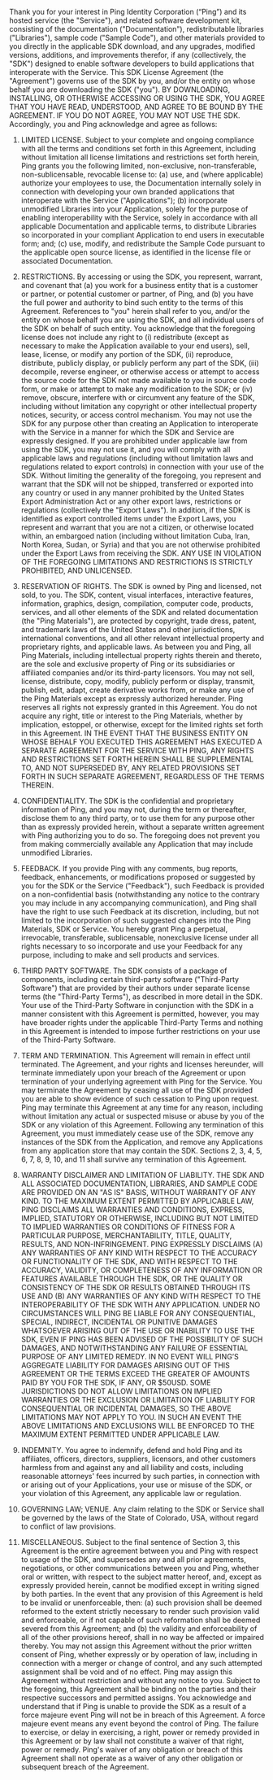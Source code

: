 Thank you for your interest in Ping Identity Corporation (“Ping”) and its hosted service (the "Service"), and related software development kit, consisting of the documentation ("Documentation"), redistributable libraries ("Libraries"), sample code ("Sample Code"), and other materials provided to you directly in the applicable SDK download, and any upgrades, modified versions, additions, and improvements therefor, if any (collectively, the "SDK") designed to enable software developers to build applications that interoperate with the Service. This SDK License Agreement (the "Agreement") governs use of the SDK by you, and/or the entity on whose behalf you are downloading the SDK ("you"). BY DOWNLOADING, INSTALLING, OR OTHERWISE ACCESSING OR USING THE SDK, YOU AGREE THAT YOU HAVE READ, UNDERSTOOD, AND AGREE TO BE BOUND BY THE AGREEMENT. IF YOU DO NOT AGREE, YOU MAY NOT USE THE SDK. Accordingly, you and Ping acknowledge and agree as follows:

1. LIMITED LICENSE. Subject to your complete and ongoing compliance with all the terms and conditions set forth in this Agreement, including without limitation all license limitations and restrictions set forth herein, Ping grants you the following limited, non-exclusive, non-transferable, non-sublicensable, revocable license to: (a) use, and (where applicable) authorize your employees to use, the Documentation internally solely in connection with developing your own branded applications that interoperate with the Service ("Applications"); (b) incorporate unmodified Libraries into your Application, solely for the purpose of enabling interoperability with the Service, solely in accordance with all applicable Documentation and applicable terms, to distribute Libraries so incorporated in your compliant Application to end users in executable form; and; (c) use, modify, and redistribute the Sample Code pursuant to the applicable open source license, as identified in the license file or associated Documentation.

2. RESTRICTIONS. By accessing or using the SDK, you represent, warrant, and covenant that (a) you work for a business entity that is a customer or partner, or potential customer or partner, of Ping, and (b) you have the full power and authority to bind such entity to the terms of this Agreement. References to "you" herein shall refer to you, and/or the entity on whose behalf you are using the SDK, and all individual users of the SDK on behalf of such entity. You acknowledge that the foregoing license does not include any right to (i) redistribute (except as necessary to make the Application available to your end users), sell, lease, license, or modify any portion of the SDK, (ii) reproduce, distribute, publicly display, or publicly perform any part of the SDK, (iii) decompile, reverse engineer, or otherwise access or attempt to access the source code for the SDK not made available to you in source code form, or make or attempt to make any modification to the SDK; or (iv) remove, obscure, interfere with or circumvent any feature of the SDK, including without limitation any copyright or other intellectual property notices, security, or access control mechanism. You may not use the SDK for any purpose other than creating an Application to interoperate with the Service in a manner for which the SDK and Service are expressly designed. If you are prohibited under applicable law from using the SDK, you may not use it, and you will comply with all applicable laws and regulations (including without limitation laws and regulations related to export controls) in connection with your use of the SDK. Without limiting the generality of the foregoing, you represent and warrant that the SDK will not be shipped, transferred or exported into any country or used in any manner prohibited by the United States Export Administration Act or any other export laws, restrictions or regulations (collectively the "Export Laws"). In addition, if the SDK is identified as export controlled items under the Export Laws, you represent and warrant that you are not a citizen, or otherwise located within, an embargoed nation (including without limitation Cuba, Iran, North Korea, Sudan, or Syria) and that you are not otherwise prohibited under the Export Laws from receiving the SDK. ANY USE IN VIOLATION OF THE FOREGOING LIMITATIONS AND RESTRICTIONS IS STRICTLY PROHIBITED, AND UNLICENSED.

3. RESERVATION OF RIGHTS. The SDK is owned by Ping and licensed, not sold, to you. The SDK, content, visual interfaces, interactive features, information, graphics, design, compilation, computer code, products, services, and all other elements of the SDK and related documentation (the "Ping Materials"), are protected by copyright, trade dress, patent, and trademark laws of the United States and other jurisdictions, international conventions, and all other relevant intellectual property and proprietary rights, and applicable laws. As between you and Ping, all Ping Materials, including intellectual property rights therein and thereto, are the sole and exclusive property of Ping or its subsidiaries or affiliated companies and/or its third-party licensors. You may not sell, license, distribute, copy, modify, publicly perform or display, transmit, publish, edit, adapt, create derivative works from, or make any use of the Ping Materials except as expressly authorized hereunder. Ping reserves all rights not expressly granted in this Agreement. You do not acquire any right, title or interest to the Ping Materials, whether by implication, estoppel, or otherwise, except for the limited rights set forth in this Agreement. IN THE EVENT THAT THE BUSINESS ENTITY ON WHOSE BEHALF YOU EXECUTED THIS AGREEMENT HAS EXECUTED A SEPARATE AGREEMENT FOR THE SERVICE WITH PING, ANY RIGHTS AND RESTRICTIONS SET FORTH HEREIN SHALL BE SUPPLEMENTAL TO, AND NOT SUPERSEDED BY, ANY RELATED PROVISIONS SET FORTH IN SUCH SEPARATE AGREEMENT, REGARDLESS OF THE TERMS THEREIN.

4. CONFIDENTIALITY. The SDK is the confidential and proprietary information of Ping, and you may not, during the term or thereafter, disclose them to any third party, or to use them for any purpose other than as expressly provided herein, without a separate written agreement with Ping authorizing you to do so. The foregoing does not prevent you from making commercially available any Application that may include unmodified Libraries.

5. FEEDBACK. If you provide Ping with any comments, bug reports, feedback, enhancements, or modifications proposed or suggested by you for the SDK or the Service ("Feedback"), such Feedback is provided on a non-confidential basis (notwithstanding any notice to the contrary you may include in any accompanying communication), and Ping shall have the right to use such Feedback at its discretion, including, but not limited to the incorporation of such suggested changes into the Ping Materials, SDK or Service. You hereby grant Ping a perpetual, irrevocable, transferable, sublicensable, nonexclusive license under all rights necessary to so incorporate and use your Feedback for any purpose, including to make and sell products and services.

6. THIRD PARTY SOFTWARE. The SDK consists of a package of components, including certain third-party software ("Third-Party Software") that are provided by their authors under separate license terms (the "Third-Party Terms"), as described in more detail in the SDK. Your use of the Third-Party Software in conjunction with the SDK in a manner consistent with this Agreement is permitted, however, you may have broader rights under the applicable Third-Party Terms and nothing in this Agreement is intended to impose further restrictions on your use of the Third-Party Software.

7. TERM AND TERMINATION. This Agreement will remain in effect until terminated. The Agreement, and your rights and licenses hereunder, will terminate immediately upon your breach of the Agreement or upon termination of your underlying agreement with Ping for the Service. You may terminate the Agreement by ceasing all use of the SDK provided you are able to show evidence of such cessation to Ping upon request. Ping may terminate this Agreement at any time for any reason, including without limitation any actual or suspected misuse or abuse by you of the SDK or any violation of this Agreement. Following any termination of this Agreement, you must immediately cease use of the SDK, remove any instances of the SDK from the Application, and remove any Applications from any application store that may contain the SDK. Sections 2, 3, 4, 5, 6, 7, 8, 9, 10, and 11 shall survive any termination of this Agreement.

8. WARRANTY DISCLAIMER AND LIMITATION OF LIABILITY. THE SDK AND ALL ASSOCIATED DOCUMENTATION, LIBRARIES, AND SAMPLE CODE ARE PROVIDED ON AN "AS IS" BASIS, WITHOUT WARRANTY OF ANY KIND. TO THE MAXIMUM EXTENT PERMITTED BY APPLICABLE LAW, PING DISCLAIMS ALL WARRANTIES AND CONDITIONS, EXPRESS, IMPLIED, STATUTORY OR OTHERWISE, INCLUDING BUT NOT LIMITED TO IMPLIED WARRANTIES OR CONDITIONS OF FITNESS FOR A PARTICULAR PURPOSE, MERCHANTABILITY, TITLE, QUALITY, RESULTS, AND NON-INFRINGEMENT. PING EXPRESSLY DISCLAIMS (A) ANY WARRANTIES OF ANY KIND WITH RESPECT TO THE ACCURACY OR FUNCTIONALITY OF THE SDK, AND WITH RESPECT TO THE ACCURACY, VALIDITY, OR COMPLETENESS OF ANY INFORMATION OR FEATURES AVAILABLE THROUGH THE SDK, OR THE QUALITY OR CONSISTENCY OF THE SDK OR RESULTS OBTAINED THROUGH ITS USE AND (B) ANY WARRANTIES OF ANY KIND WITH RESPECT TO THE INTEROPERABILITY OF THE SDK WITH ANY APPLICATION. UNDER NO CIRCUMSTANCES WILL PING BE LIABLE FOR ANY CONSEQUENTIAL, SPECIAL, INDIRECT, INCIDENTAL OR PUNITIVE DAMAGES WHATSOEVER ARISING OUT OF THE USE OR INABILITY TO USE THE SDK, EVEN IF PING HAS BEEN ADVISED OF THE POSSIBILITY OF SUCH DAMAGES, AND NOTWITHSTANDING ANY FAILURE OF ESSENTIAL PURPOSE OF ANY LIMITED REMEDY. IN NO EVENT WILL PING’S AGGREGATE LIABILITY FOR DAMAGES ARISING OUT OF THIS AGREEMENT OR THE TERMS EXCEED THE GREATER OF AMOUNTS PAID BY YOU FOR THE SDK, IF ANY, OR $50USD. SOME JURISDICTIONS DO NOT ALLOW LIMITATIONS ON IMPLIED WARRANTIES OR THE EXCLUSION OR LIMITATION OF LIABILITY FOR CONSEQUENTIAL OR INCIDENTAL DAMAGES, SO THE ABOVE LIMITATIONS MAY NOT APPLY TO YOU. IN SUCH AN EVENT THE ABOVE LIMITATIONS AND EXCLUSIONS WILL BE ENFORCED TO THE MAXIMUM EXTENT PERMITTED UNDER APPLICABLE LAW.

9. INDEMNITY. You agree to indemnify, defend and hold Ping and its affiliates, officers, directors, suppliers, licensors, and other customers harmless from and against any and all liability and costs, including reasonable attorneys' fees incurred by such parties, in connection with or arising out of your Applications, your use or misuse of the SDK, or your violation of this Agreement, any applicable law or regulation.

10. GOVERNING LAW; VENUE. Any claim relating to the SDK or Service shall be governed by the laws of the State of Colorado, USA, without regard to conflict of law provisions.

11. MISCELLANEOUS. Subject to the final sentence of Section 3, this Agreement is the entire agreement between you and Ping with respect to usage of the SDK, and supersedes any and all prior agreements, negotiations, or other communications between you and Ping, whether oral or written, with respect to the subject matter hereof, and, except as expressly provided herein, cannot be modified except in writing signed by both parties. In the event that any provision of this Agreement is held to be invalid or unenforceable, then: (a) such provision shall be deemed reformed to the extent strictly necessary to render such provision valid and enforceable, or if not capable of such reformation shall be deemed severed from this Agreement; and (b) the validity and enforceability of all of the other provisions hereof, shall in no way be affected or impaired thereby. You may not assign this Agreement without the prior written consent of Ping, whether expressly or by operation of law, including in connection with a merger or change of control, and any such attempted assignment shall be void and of no effect. Ping may assign this Agreement without restriction and without any notice to you. Subject to the foregoing, this Agreement shall be binding on the parties and their respective successors and permitted assigns. You acknowledge and understand that if Ping is unable to provide the SDK as a result of a force majeure event Ping will not be in breach of this Agreement. A force majeure event means any event beyond the control of Ping. The failure to exercise, or delay in exercising, a right, power or remedy provided in this Agreement or by law shall not constitute a waiver of that right, power or remedy. Ping's waiver of any obligation or breach of this Agreement shall not operate as a waiver of any other obligation or subsequent breach of the Agreement.